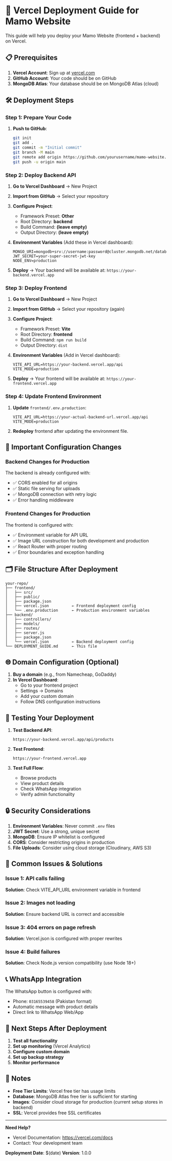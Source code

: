 # 🚀 Vercel Deployment Guide for Mamo Website

This guide will help you deploy your Mamo Website (frontend + backend) on Vercel.

## 📋 Prerequisites

1. **Vercel Account**: Sign up at [vercel.com](https://vercel.com)
2. **GitHub Account**: Your code should be on GitHub
3. **MongoDB Atlas**: Your database should be on MongoDB Atlas (cloud)

## 🛠️ Deployment Steps

### Step 1: Prepare Your Code

1. **Push to GitHub**:
   ```bash
   git init
   git add .
   git commit -m "Initial commit"
   git branch -M main
   git remote add origin https://github.com/yourusername/mamo-website.git
   git push -u origin main
   ```

### Step 2: Deploy Backend API

1. **Go to Vercel Dashboard** → New Project
2. **Import from GitHub** → Select your repository
3. **Configure Project**:
   - Framework Preset: **Other**
   - Root Directory: **backend**
   - Build Command: **(leave empty)**
   - Output Directory: **(leave empty)**

4. **Environment Variables** (Add these in Vercel dashboard):
   ```
   MONGO_URI=mongodb+srv://username:password@cluster.mongodb.net/database
   JWT_SECRET=your-super-secret-jwt-key
   NODE_ENV=production
   ```

5. **Deploy** → Your backend will be available at: `https://your-backend.vercel.app`

### Step 3: Deploy Frontend

1. **Go to Vercel Dashboard** → New Project  
2. **Import from GitHub** → Select your repository (again)
3. **Configure Project**:
   - Framework Preset: **Vite**
   - Root Directory: **frontend**
   - Build Command: `npm run build`
   - Output Directory: `dist`

4. **Environment Variables** (Add in Vercel dashboard):
   ```
   VITE_API_URL=https://your-backend.vercel.app/api
   VITE_MODE=production
   ```

5. **Deploy** → Your frontend will be available at: `https://your-frontend.vercel.app`

### Step 4: Update Frontend Environment

1. **Update** `frontend/.env.production`:
   ```
   VITE_API_URL=https://your-actual-backend-url.vercel.app/api
   VITE_MODE=production
   ```

2. **Redeploy** frontend after updating the environment file.

## 🔧 Important Configuration Changes

### Backend Changes for Production

The backend is already configured with:
- ✅ CORS enabled for all origins
- ✅ Static file serving for uploads
- ✅ MongoDB connection with retry logic
- ✅ Error handling middleware

### Frontend Changes for Production

The frontend is configured with:
- ✅ Environment variable for API URL
- ✅ Image URL construction for both development and production
- ✅ React Router with proper routing
- ✅ Error boundaries and exception handling

## 🗂️ File Structure After Deployment

```
your-repo/
├── frontend/
│   ├── src/
│   ├── public/
│   ├── package.json
│   ├── vercel.json          ← Frontend deployment config
│   └── .env.production      ← Production environment variables
├── backend/
│   ├── controllers/
│   ├── models/
│   ├── routes/
│   ├── server.js
│   ├── package.json
│   └── vercel.json          ← Backend deployment config
└── DEPLOYMENT_GUIDE.md      ← This file
```

## 🌐 Domain Configuration (Optional)

1. **Buy a domain** (e.g., from Namecheap, GoDaddy)
2. **In Vercel Dashboard**:
   - Go to your frontend project
   - Settings → Domains
   - Add your custom domain
   - Follow DNS configuration instructions

## 📱 Testing Your Deployment

1. **Test Backend API**:
   ```
   https://your-backend.vercel.app/api/products
   ```

2. **Test Frontend**:
   ```
   https://your-frontend.vercel.app
   ```

3. **Test Full Flow**:
   - Browse products
   - View product details
   - Check WhatsApp integration
   - Verify admin functionality

## 🔒 Security Considerations

1. **Environment Variables**: Never commit `.env` files
2. **JWT Secret**: Use a strong, unique secret
3. **MongoDB**: Ensure IP whitelist is configured
4. **CORS**: Consider restricting origins in production
5. **File Uploads**: Consider using cloud storage (Cloudinary, AWS S3)

## 🚨 Common Issues & Solutions

### Issue 1: API calls failing
**Solution**: Check VITE_API_URL environment variable in frontend

### Issue 2: Images not loading
**Solution**: Ensure backend URL is correct and accessible

### Issue 3: 404 errors on page refresh
**Solution**: Vercel.json is configured with proper rewrites

### Issue 4: Build failures
**Solution**: Check Node.js version compatibility (use Node 18+)

## 📞 WhatsApp Integration

The WhatsApp button is configured with:
- Phone: `03165539458` (Pakistan format)
- Automatic message with product details
- Direct link to WhatsApp Web/App

## 🎯 Next Steps After Deployment

1. **Test all functionality**
2. **Set up monitoring** (Vercel Analytics)
3. **Configure custom domain**
4. **Set up backup strategy**
5. **Monitor performance**

## 📝 Notes

- **Free Tier Limits**: Vercel free tier has usage limits
- **Database**: MongoDB Atlas free tier is sufficient for starting
- **Images**: Consider cloud storage for production (current setup stores in backend)
- **SSL**: Vercel provides free SSL certificates

---

**Need Help?** 
- Vercel Documentation: https://vercel.com/docs
- Contact: Your development team

**Deployment Date**: $(date)
**Version**: 1.0.0
